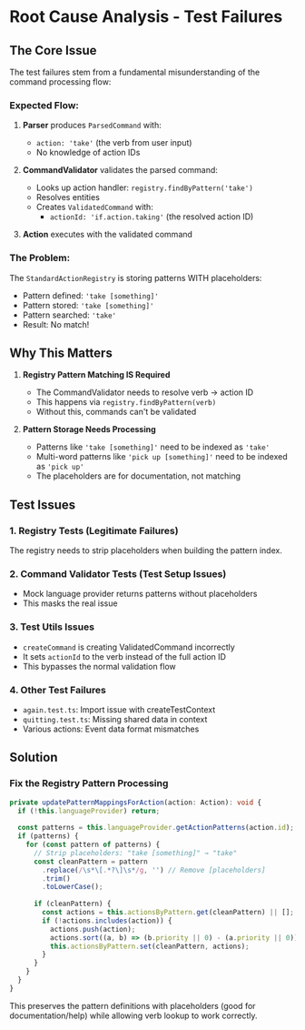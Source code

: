 # Root Cause Analysis - Test Failures

## The Core Issue

The test failures stem from a fundamental misunderstanding of the command processing flow:

### Expected Flow:
1. **Parser** produces `ParsedCommand` with:
   - `action: 'take'` (the verb from user input)
   - No knowledge of action IDs

2. **CommandValidator** validates the parsed command:
   - Looks up action handler: `registry.findByPattern('take')`
   - Resolves entities
   - Creates `ValidatedCommand` with:
     - `actionId: 'if.action.taking'` (the resolved action ID)

3. **Action** executes with the validated command

### The Problem:

The `StandardActionRegistry` is storing patterns WITH placeholders:
- Pattern defined: `'take [something]'`
- Pattern stored: `'take [something]'` 
- Pattern searched: `'take'`
- Result: No match!

## Why This Matters

1. **Registry Pattern Matching IS Required**
   - The CommandValidator needs to resolve verb → action ID
   - This happens via `registry.findByPattern(verb)`
   - Without this, commands can't be validated

2. **Pattern Storage Needs Processing**
   - Patterns like `'take [something]'` need to be indexed as `'take'`
   - Multi-word patterns like `'pick up [something]'` need to be indexed as `'pick up'`
   - The placeholders are for documentation, not matching

## Test Issues

### 1. Registry Tests (Legitimate Failures)
The registry needs to strip placeholders when building the pattern index.

### 2. Command Validator Tests (Test Setup Issues)
- Mock language provider returns patterns without placeholders
- This masks the real issue

### 3. Test Utils Issues
- `createCommand` is creating ValidatedCommand incorrectly
- It sets `actionId` to the verb instead of the full action ID
- This bypasses the normal validation flow

### 4. Other Test Failures
- `again.test.ts`: Import issue with createTestContext
- `quitting.test.ts`: Missing shared data in context
- Various actions: Event data format mismatches

## Solution

### Fix the Registry Pattern Processing

```typescript
private updatePatternMappingsForAction(action: Action): void {
  if (!this.languageProvider) return;
  
  const patterns = this.languageProvider.getActionPatterns(action.id);
  if (patterns) {
    for (const pattern of patterns) {
      // Strip placeholders: "take [something]" → "take"
      const cleanPattern = pattern
        .replace(/\s*\[.*?\]\s*/g, '') // Remove [placeholders]
        .trim()
        .toLowerCase();
      
      if (cleanPattern) {
        const actions = this.actionsByPattern.get(cleanPattern) || [];
        if (!actions.includes(action)) {
          actions.push(action);
          actions.sort((a, b) => (b.priority || 0) - (a.priority || 0));
          this.actionsByPattern.set(cleanPattern, actions);
        }
      }
    }
  }
}
```

This preserves the pattern definitions with placeholders (good for documentation/help) while allowing verb lookup to work correctly.

